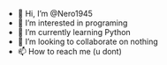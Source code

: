 - 👋 Hi, I’m @Nero1945
- 👀 I’m interested in programing 
- 🌱 I’m currently learning Python
- 💞️ I’m looking to collaborate on nothing
- 📫 How to reach me (u dont)

<!---
Nero1945/Nero1945 is a ✨ special ✨ repository because its `README.md` (this file) appears on your GitHub profile.
You can click the Preview link to take a look at your changes.
--->
